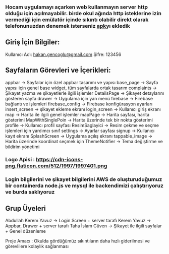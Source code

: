 ### **Hocam uygulamayı açarken web kullanmayın server http olduğu için açılmayabilir. birde okul ağında http isteklerine izin vermediği için emülatör içinde sıkıntı olabilir direkt olarak telefonunuzdan denemek isterseniz [apk](https://github.com/Kerem-Yavuz/mobiluygulamagelistirme/blob/main/app-release.apk)yı ekledik**

## Giriş İçin Bilgiler:

Kullanıcı Adı: hakan.gencoglu@gmail.com
Şifre: 123456

## Sayfaların Görevleri ve İçerikleri:

appbar -> Sayfalar için özel appbar tasarımı ve yapısı
base_page -> Sayfa yapısı için genel base widget, tüm sayfalarda ortak tasarım
complaints -> Şikayet yazma ve şikayetlerle ilgili işlemler
DetailsPage -> Şikayet detaylarını gösteren sayfa
drawer -> Uygulama için yan menü
firebase -> Firebase bağlantı ve işlemleri
firebase_config -> Firebase konfigürasyon ayarları
insert_screen -> şikayet ekleme ekranı
login_screen -> Kullanıcı giriş ekranı
map -> Harita ile ilgili genel işlemler
mapPage -> Harita sayfası, harita gösterimi
MapWithSinglePoin -> Harita üzerinde tek bir nokta gösterimi
profile -> Kullanıcı profil sayfası
ResimSaglayici -> Resim çekme ve seçme işlemleri için yardımcı sınıf
settings -> Ayarlar sayfası
signup -> Kullanıcı kayıt ekranı
SplashScreen -> Uygulama açılış ekranı
tappable_image -> Harita üzerinde koordinat seçmek için
ThemeNotifier -> Tema değiştirme ve bildirim yönetimi


### Logo Apisi : https://cdn-icons-png.flaticon.com/512/1997/1997401.png


### Login bilgilerini ve şikayet bilgilerini AWS de oluşturuduğumuz bir containerda node.js ve mysql ile backendimizi çalıştırıyoruz ve burda saklıyoruz

## Grup Üyeleri

Abdullah Kerem Yavuz -> Login Screen + server tarafı
Kerem Yavuz -> Appbar, Drawer + server tarafı
Taha İslam Güven -> Şikayet ile ilgili sayfalar + Genel düzenleme 


Proje Amacı : Okulda gördüğümüz sıkıntıların daha hızlı giderilmesi ve görevlilere kolaylık sağlanması





